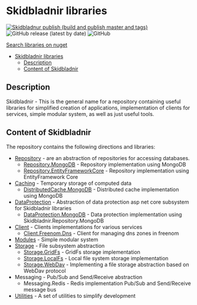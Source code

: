 # Skidbladnir libraries

[![Skidbladnur publish (build and publish master and tags)](https://github.com/AMEST/Skidbladnir/actions/workflows/main.yml/badge.svg)](https://github.com/AMEST/Skidbladnir/actions/workflows/main.yml)
![GitHub release (latest by date)](https://img.shields.io/github/v/release/amest/Skidbladnir)
![GitHub](https://img.shields.io/github/license/amest/Skidbladnir)

[Search libraries on nuget](https://www.nuget.org/packages?q=Skidbladnir)

- [Skidbladnir libraries](#skidbladnir-libraries)
  - [Description](#description)
  - [Content of Skidbladnir](#content-of-skidbladnir)

## Description

Skidbladnir - This is the general name for a repository containing useful libraries for simplified creation of applications, implementation of clients for services, simple modular system, as well as just useful tools.

## Content of Skidbladnir

The repository contains the following directions and libraries:

- [Repository](src/Repository/README.md) - are an abstraction of repositories for accessing databases.
  - [Repository.MongoDB](src/Repository/Skidbladnir.Repository.MongoDB/README.md) - Repository implementation using MongoDB
  - [Repository.EntityFrameworkCore](src/Repository/Skidbladnir.Repository.EntityFrameworkCore/README.md) - Repository implementation using EntityFramework Core
- [Caching](src/Caching/README.md) - Temporary storage of computed data
  - [DistributedCache.MongoDB](src/Caching/Skidbladnir.Caching.Distributed.MongoDB/README.md) - Distributed cache implementation using MongoDB
- [DataProtection](src/DataProtection/README.md) - Abstraction of data protection asp net core subsystem for Skidbladnir libraries
  - [DataProtection.MongoDB](src/DataProtection/Skidbladnir.DataProtection.MongoDb/README.md) - Data protection implementation using Skidbladnir.Repository.MongoDB
- [Client](src/Client/README.md) - Clients implementations for various services
  - [Client.Freenom.Dns](src/Client/Skidbladnir.Client.Freenom.Dns/README.md) - Client for managing dns zones in freenom
- [Modules](src/Modules/Skidbladnir.Modules/README.md) - Simple modular system
- [Storage](src/Storage/README.md) - File subsystem abstraction
  - [Storage.GridFs](src/Storage/Skidbladnir.Storage.GridFS/README.md) - GridFs storage implementation
  - [Storage.LocalFs](src/Storage/Skidbladnir.Storage.LocalFileStorage/README.md) - Local file system storage implementation
  - [Storage.WebDav](src/Storage/Skidbladnir.Storage.WebDav/README.md) - Implementing a file storage abstraction based on WebDav protocol
- Messaging - Pub/Sub and Send/Receive abstraction
  - Messaging.Redis - Redis implementation Pub/Sub and Send/Receive message bus
- [Utilities](src/Utility/Skidbladnir.Utility.Common/README.md) - A set of utilities to simplify development
